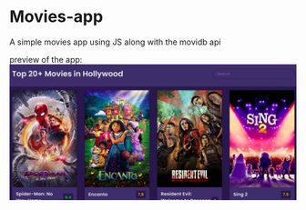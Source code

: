 # Movies-app
A simple movies app using JS along with the movidb api

preview of the app:
![alt text](https://github.com/AniketPithadia/Movies-app/blob/main/page.png?raw=true)
